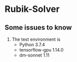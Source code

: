 # Rubik-Solver

## Some issues to know

1. The test environment is
    - Python 3.7.4
    - tensorflow-gpu 1.14.0
    - dm-sonnet 1.11